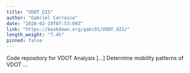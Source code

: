 ```yaml
---
title: "VDOT_GIS"
author: "Gabriel Carrasco"
date: "2020-02-19T07:53:09Z"
link: "https://bookdown.org/gabc91/VDOT_GIS/"
length_weight: "7.4%"
pinned: false
---
```


Code repository for VDOT Analysis [...] Determine mobility patterns of VDOT ...
